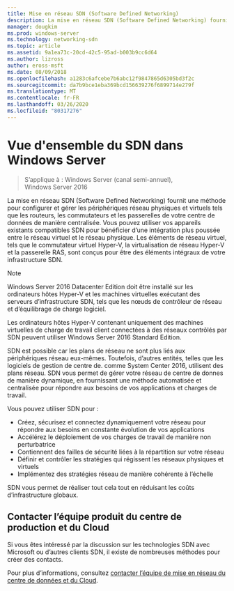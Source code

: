 ```yaml
---
title: Mise en réseau SDN (Software Defined Networking)
description: La mise en réseau SDN (Software Defined Networking) fournit une méthode pour configurer et gérer les périphériques réseau physiques et virtuels tels que les routeurs, les commutateurs et les passerelles de votre centre de données de manière centralisée. Utilisez cette rubrique pour en savoir plus sur les technologies SDN (Software Defined Networking) fournies dans Windows Server, System Center et Microsoft Azure.
manager: dougkim
ms.prod: windows-server
ms.technology: networking-sdn
ms.topic: article
ms.assetid: 9a1ea73c-20cd-42c5-95ad-b003b9cc6d64
ms.author: lizross
author: eross-msft
ms.date: 08/09/2018
ms.openlocfilehash: a1283c6afcebe7b6abc12f9847865d6305bd3f2c
ms.sourcegitcommit: da7b9bce1eba369bcd156639276f6899714e279f
ms.translationtype: MT
ms.contentlocale: fr-FR
ms.lasthandoff: 03/26/2020
ms.locfileid: "80317276"
---
```

# <a name="sdn-in-windows-server-overview"></a>Vue d'ensemble du SDN dans Windows Server

>S’applique à : Windows Server (canal semi-annuel), Windows Server 2016


La mise en réseau SDN (Software Defined Networking) fournit une méthode pour configurer et gérer les périphériques réseau physiques et virtuels tels que les routeurs, les commutateurs et les passerelles de votre centre de données de manière centralisée. Vous pouvez utiliser vos appareils existants compatibles SDN pour bénéficier d’une intégration plus poussée entre le réseau virtuel et le réseau physique. Les éléments de réseau virtuel, tels que le commutateur virtuel Hyper-V, la virtualisation de réseau Hyper-V et la passerelle RAS, sont conçus pour être des éléments intégraux de votre infrastructure SDN. 

>[!Note]
>Windows Server 2016 Datacenter Edition doit être installé sur les ordinateurs hôtes Hyper-V et les machines virtuelles exécutant des serveurs d’infrastructure SDN, tels que les nœuds de contrôleur de réseau et d’équilibrage de charge logiciel. 
>
>Les ordinateurs hôtes Hyper-V contenant uniquement des machines virtuelles de charge de travail client connectées à des réseaux contrôlés par SDN peuvent utiliser Windows Server 2016 Standard Edition.

SDN est possible car les plans de réseau ne sont plus liés aux périphériques réseau eux-mêmes. Toutefois, d’autres entités, telles que les logiciels de gestion de centre de. comme System Center 2016, utilisent des plans réseau. SDN vous permet de gérer votre réseau de centre de donnes de manière dynamique, en fournissant une méthode automatisée et centralisée pour répondre aux besoins de vos applications et charges de travail. 

Vous pouvez utiliser SDN pour :

- Créez, sécurisez et connectez dynamiquement votre réseau pour répondre aux besoins en constante évolution de vos applications
- Accélérez le déploiement de vos charges de travail de manière non perturbatrice
- Contiennent des failles de sécurité liées à la répartition sur votre réseau
- Définir et contrôler les stratégies qui régissent les réseaux physiques et virtuels 
- Implémentez des stratégies réseau de manière cohérente à l’échelle

SDN vous permet de réaliser tout cela tout en réduisant les coûts d’infrastructure globaux.



## <a name="contact-the-datacenter-and-cloud-networking-product-team"></a>Contacter l’équipe produit du centre de production et du Cloud

Si vous êtes intéressé par la discussion sur les technologies SDN avec Microsoft ou d’autres clients SDN, il existe de nombreuses méthodes pour créer des contacts.

Pour plus d’informations, consultez [contacter l’équipe de mise en réseau du centre de données et du Cloud](contact-sdn-team.md).

